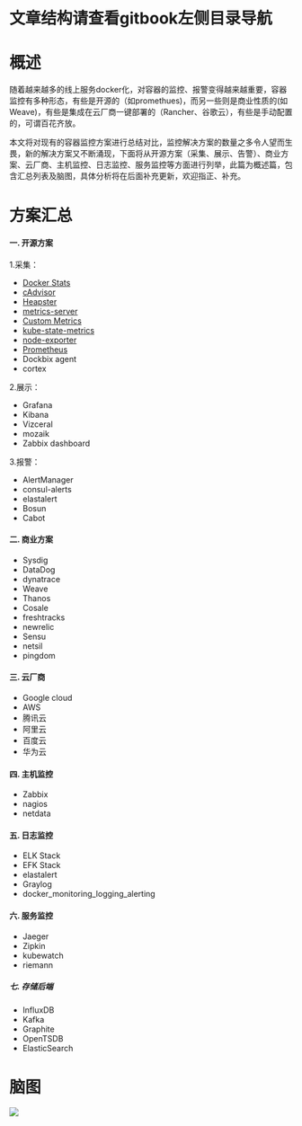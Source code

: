 
# 文章结构请查看gitbook左侧目录导航


# 概述

  随着越来越多的线上服务docker化，对容器的监控、报警变得越来越重要，容器监控有多种形态，有些是开源的（如promethues)，而另一些则是商业性质的(如Weave)，有些是集成在云厂商一键部署的（Rancher、谷歌云），有些是手动配置的，可谓百花齐放。
  
  本文将对现有的容器监控方案进行总结对比，监控解决方案的数量之多令人望而生畏，新的解决方案又不断涌现，下面将从开源方案（采集、展示、告警）、商业方案、云厂商、主机监控、日志监控、服务监控等方面进行列举，此篇为概述篇，包含汇总列表及脑图，具体分析将在后面补充更新，欢迎指正、补充。

# 方案汇总
  
#### 一. 开源方案

1.采集：

* [Docker Stats](https://github.com/yasongxu/container-monitor/blob/master/opensource/agent/docker-stats.md)
* [cAdvisor](https://github.com/yasongxu/container-monitor/blob/master/opensource/agent/cAdvisor.md)
* [Heapster](https://github.com/yasongxu/container-monitor/blob/master/opensource/agent/Heapster.md)
* [metrics-server](https://github.com/yasongxu/container-monitor/blob/master/opensource/agent/metrics-server.md)
* [Custom Metrics](https://github.com/yasongxu/container-monitor/blob/master/opensource/agent/custom-metrics.md)
* [kube-state-metrics](https://github.com/yasongxu/container-monitor/blob/master/opensource/agent/kube-state-metrics.md)
* [node-exporter](https://github.com/yasongxu/container-monitor/blob/master/opensource/agent/node-exporter.md)
* [Prometheus](https://github.com/yasongxu/container-monitor/blob/master/opensource/agent/prometheus/Prometheus%E6%A6%82%E8%BF%B0.md)
* Dockbix agent
* cortex

2.展示：

* Grafana
* Kibana
* Vizceral
* mozaik
* Zabbix dashboard

3.报警：

* AlertManager
* consul-alerts
* elastalert
* Bosun
* Cabot

#### 二. 商业方案

* Sysdig
* DataDog
* dynatrace
* Weave
* Thanos
* Cosale
* freshtracks
* newrelic
* Sensu
* netsil
* pingdom
    
#### 三. 云厂商

* Google cloud
* AWS
* 腾讯云
* 阿里云
* 百度云
* 华为云

#### 四. 主机监控

* Zabbix
* nagios
* netdata

#### 五. 日志监控

* ELK Stack
* EFK Stack
* elastalert
* Graylog
* docker_monitoring_logging_alerting

#### 六. 服务监控

* 	Jaeger
* 	Zipkin
* 	kubewatch
* 	riemann
    
##### 七. 存储后端

* 	InfluxDB
* 	Kafka
* 	Graphite
* 	OpenTSDB
* 	ElasticSearch
  
# 脑图
![](http://www.xuyasong.com/wp-content/uploads/2019/01/26dc8b2a26b9a9a8604f817ed9876054-1.png)
